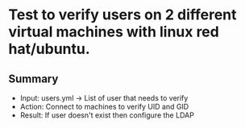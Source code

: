 # Test to verify users on 2 different virtual machines with linux red hat/ubuntu.

## Summary

- Input: users.yml -> List of user that needs to verify
- Action: Connect to machines to verify UID and GID
- Result: If user doesn't exist then configure the LDAP



